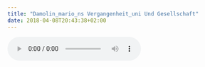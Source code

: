 ```yaml
---
title: "Damolin_mario_ns Vergangenheit_uni Und Gesellschaft"
date: 2018-04-08T20:43:38+02:00
---
```


<audio controls>
	<source src="/audio/damolin_mario_ns-vergangenheit_uni-und-gesellschaft.mp3">
	Your browser does not support the audio element
</audio>